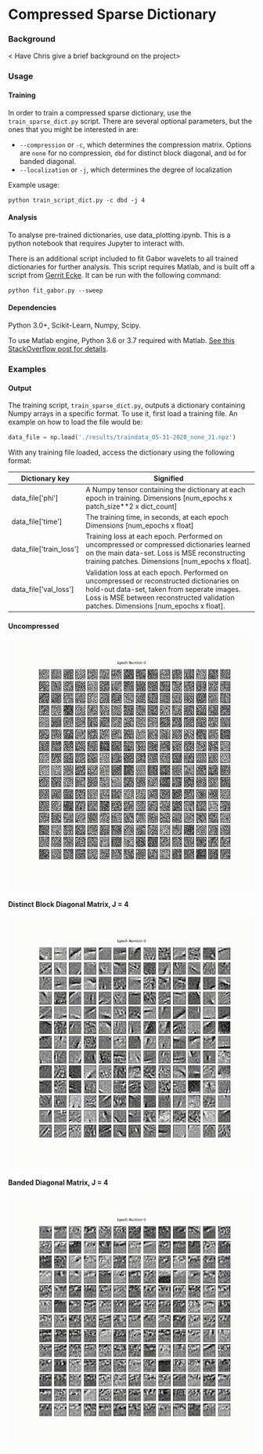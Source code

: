 # Compressed Sparse Dictionary

### Background

< Have Chris give a brief background on the project>

### Usage
#### Training
In order to train a compressed sparse dictionary, use the `train_sparse_dict.py` script. There are several optional parameters, but the ones that you might be interested in are:
 
* `--compression` or `-c`, which determines the compression matrix. Options are `none` for no compression, `dbd` for distinct block diagonal, and `bd` for banded diagonal.
* `--localization` or `-j`, which determines the degree of localization

Example usage:
```
python train_script_dict.py -c dbd -j 4
```
#### Analysis
To analyse pre-trained dictionaries, use data_plotting.ipynb. This is a python notebook that requires Jupyter to interact with.

There is an additional script included to fit Gabor wavelets to all trained dictionaries for further analysis. This script requires Matlab, and is built off a script from [Gerrit Ecke](https://www.mathworks.com/matlabcentral/fileexchange/60700-fit2dgabor-data-options). It can be run with the following command:
```
python fit_gabor.py --sweep
```

#### Dependencies
Python 3.0+, Scikit-Learn, Numpy, Scipy. 

To use Matlab engine, Python 3.6 or 3.7 required with Matlab. [See this StackOverflow post for details](https://stackoverflow.com/questions/46141631/running-matlab-using-python-gives-no-module-named-matlab-engine-error). 

### Examples

#### Output
The training script, `train_sparse_dict.py`, outputs a dictionary containing Numpy arrays in a specific format. To use it, first load a training file. An example on how to load the file would be:

```python
data_file = np.load('./results/traindata_05-31-2020_none_J1.npz')
```

With any training file loaded, access the dictionary using the following format:


| Dictionary key          | Signified                                                                                                                                                                                                                         |
|-------------------------|-----------------------------------------------------------------------------------------------------------------------------------------------------------------------------------------------------------------------------------|
| data_file['phi']        | A Numpy tensor containing the dictionary at each epoch in training. Dimensions [num_epochs x patch_size**2 x dict_count]                                                                                                          |
| data_file['time']       | The training time, in seconds, at each epoch Dimensions [num_epochs x float]                                                                                                                                                      |
| data_file['train_loss'] | Training loss at each epoch. Performed on uncompressed or compressed dictionaries learned on the main data-set.   Loss is MSE reconstructing training patches. Dimensions [num_epochs x float].                                   |
| data_file['val_loss']   | Validation loss at each epoch. Performed on uncompressed or reconstructed dictionaries on hold-out data-set,   taken from seperate images. Loss is MSE between reconstructed validation patches. Dimensions [num_epochs x float]. |

#### Uncompressed
<p align="center">
<img align="middle" src="./results/uncompressed.gif" alt="Uncompressed" width="512" height="512" />
</p>

#### Distinct Block Diagonal Matrix, J = 4
<p align="center">
<img align="middle" src="./results/block_diagonal.gif" alt="DBD" width="512" height="512" />
</p>

#### Banded Diagonal Matrix, J = 4
<p align="center">
<img align="middle" src="./results/banded_diagonal.gif" alt="BD" width="512" height="512" />
</p>